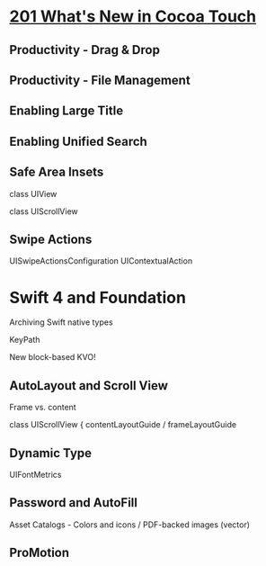 
# [201 What's New in Cocoa Touch](https://developer.apple.com/videos/play/wwdc2017/201/)

## Productivity - Drag & Drop


## Productivity - File Management



## Enabling Large Title

## Enabling Unified Search

## Safe Area Insets

class UIView

class UIScrollView

## Swipe Actions

UISwipeActionsConfiguration UIContextualAction

# Swift 4 and Foundation

Archiving Swift native types

KeyPath

New block-based KVO!


## AutoLayout and Scroll View

Frame vs. content

class UIScrollView {
contentLayoutGuide / frameLayoutGuide

## Dynamic Type

UIFontMetrics

## Password and AutoFill

Asset Catalogs - Colors and icons / PDF-backed images (vector)


## ProMotion
